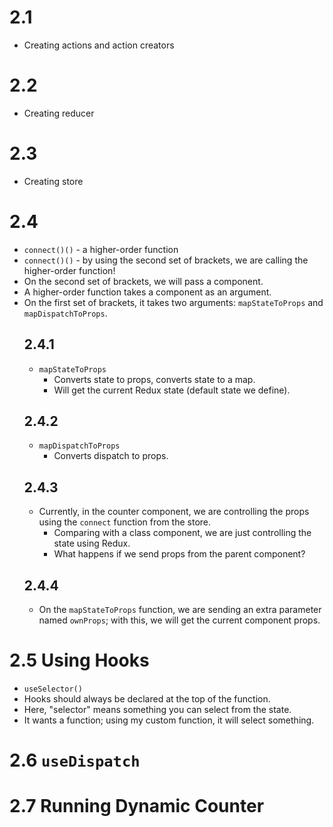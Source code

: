 # 2.1
- Creating actions and action creators

# 2.2
- Creating reducer

# 2.3
- Creating store

# 2.4
- `connect()()` - a higher-order function
- `connect()()` - by using the second set of brackets, we are calling the higher-order function!
- On the second set of brackets, we will pass a component.
- A higher-order function takes a component as an argument.
- On the first set of brackets, it takes two arguments: `mapStateToProps` and `mapDispatchToProps`.
  ## 2.4.1
  - `mapStateToProps`
    - Converts state to props, converts state to a map.
    - Will get the current Redux state (default state we define).
  ## 2.4.2
  - `mapDispatchToProps`
    - Converts dispatch to props.
  ## 2.4.3
  - Currently, in the counter component, we are controlling the props using the `connect` function from the store.
    - Comparing with a class component, we are just controlling the state using Redux.
    - What happens if we send props from the parent component?
  ## 2.4.4
  - On the `mapStateToProps` function, we are sending an extra parameter named `ownProps`; with this, we will get the current component props.

# 2.5 Using Hooks
- `useSelector()`
- Hooks should always be declared at the top of the function.
- Here, "selector" means something you can select from the state.
- It wants a function; using my custom function, it will select something.

# 2.6 `useDispatch`

# 2.7 Running Dynamic Counter